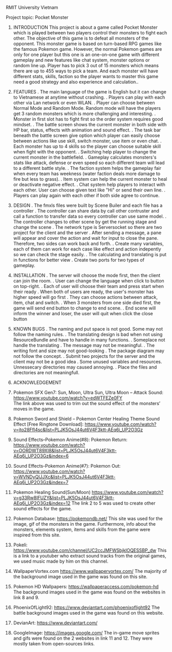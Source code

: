 RMIT University Vietnam

Project topic: Pocket Monster

1. INTRODUCTION
This project is about a game called Pocket Monster which is played between two players control their monsters to fight each other. The objective of this game is to defeat 
all monsters of the opponent. This monster game is based on turn-based RPG games like the famous Pokemon game. However, the normal Pokemon games are only for one player but
this one is an one-on-one game with different gameplay and new features like chat system, monster options or random line up. Player has to pick 3 out of 15 monsters which 
means there are up to 455 ways to pick a team. And each monster will have different stats, skills, faction so the player wants to master this game need a good strategy and
also experience and calculation..
 
2. FEATURES
. The main language of the game is English but it can change to Vietnamese at anytime without crashing.
. Players can play with each other via Lan network or even WLAN.
. Player can choose between Normal Mode and Random Mode. Random mode will have the players get 3 random monsters which is more challenging and interesting.
. Monster in first slot has to fight first so the order system requires good mindset. 
. The battle screen shows the current monster in both side with HP bar, status, effects with animation and sound effect.
. The task bar beneath the battle screen give option which player can easily choose between actions like use skill, switch monster, use item or even chat. 
. Each monster has up to 4 skills so the player can choose suitable skill when fight with the opponent.
. Switching help player to change the current monster in the battlefield.
. Gameplay calculates monsters's stats like attack, defense or even speed so each different team will lead to a different battle style. 
. The faction system helps the gameplay fair when every team has weekness (water faction deals more damage to fire but less to grass). 
. Item system can help the current monster to heal or deactivate negative effect.
. Chat system help players to interact with each other. User can choose given text like "Hi" or send their own line.
. Players can play again with each other if both side agree to continue.

3. DESIGN
. The fmxls files were built by Scene Builer and each file has a controller
. The controller can share data by call other contruster and call a function to transfer data so every controller can use same model.
. The controller changes to other scene by get the running stage and change the scene
. The network type is Serversocket so there are two project for the client and the server
. After sending a message, a pane will appear and cover the action and wait for input to close the pane. Therefore, two sides can work back and forth.
. Create many variables, each of them can work for each case like effect and action indepently so we can check the stage easily.
. The calculating and translating is put in functions for better view
. Create two ports for two types of gameplay.

4. INSTALLATION
. The server will choose the mode first, then the client can join the room.
. User can change the language when click to button on top-right.
. Each of user will choose their team and press start when their ready
. When both of users are ready, the user's monster has higher speed will go first
. They can choose actions between attack, item, chat and switch.
. When 3 monsters from one side died first, the game will send end button to change to end scene.
. End scene will inform the winner and loser, the user will quit when click the close button

5. KNOWN BUGS
. The naming and put space is not good. Some may not follow the naming rules.
. The translating design is bad when not using ResourceBundle and have to handle in many functions.
. Someplace not handle the translating
. The message may not be meaningful.
. The writing font and size may not good-looking
. The package diagram may not follow the concept.
. Submit two projects for the server and the client may not be a good idea
. Some unused variables and resources. Unnessecary directories may caused annoying.
. Place the files and directories are not meaningfull.

6. ACKNOWLEDGEMENT
1. Pokemon SFX Gen7: Sun, Moon, Ultra Sun, Ultra Moon – Attack Sound: https://www.youtube.com/watch?v=edWTFEZe0FY  
The link above was used to trim out the sound effect of the monsters’ moves in the game.
2. Pokemon Sword and Shield – Pokemon Center Healing Theme Sound Effect [Free Ringtone Download]: 
https://www.youtube.com/watch?v=jto28Ffl4sc&list=PLJK5OsJ44ut6V4F3ktt-AEq6i_UP2O3Gz
3. Sound Effects–Pokemon Anime(#8): Pokemon Return:
https://www.youtube.com/watch?v=OORDWT89XI8&list=PLJK5OsJ44ut6V4F3ktt-AEq6i_UP2O3Gz&index=6
4. Sound Effects-Pokemon Anime(#7): Pokemon Out:
https://www.youtube.com/watch?v=WVNDyQlJJXc&list=PLJK5OsJ44ut6V4F3ktt-AEq6i_UP2O3Gz&index=7
5. Pokemon Healing Sound(Sun/Moon)
https://www.youtube.com/watch?v=g33Rw8IFUZY&list=PLJK5OsJ44ut6V4F3ktt-AEq6i_UP2O3Gz&index=12
The link 2 to 5 was used to create other sound effects for the game.
6. Pokemon Database:
https://pokemondb.net/
This site was used for the image, gif of the monsters in the game. Furthermore, info about the monsters, elements system, items and skills from the game were inspired from this site.
7. Pokeli:
https://www.youtube.com/channel/UC2ccJMFWSbjklOQESSBP_dw
This is a link to a youtuber who extract sound tracks from the original games, we used music made by him on this channel.
8. WallpaperVortex.com
https://www.wallpapervortex.com/
The majority of the background image used in the game was found on this site.
9. Pokemon HD Wallpapers: 
https://wallpaperaccess.com/pokemon-hd
	The background images used in the game was found on the websites in link 8 and 9.
10. PhoenixOfLight92:
https://www.deviantart.com/phoenixoflight92
The battle background images used in the game was found on this website.
11. DevianArt:
https://www.deviantart.com/
12. GoogleImage:
https://images.google.com/
The in-game move sprites and gifs were found on the 2 websites in link 11 and 12. They were mostly taken from open-sources links.
